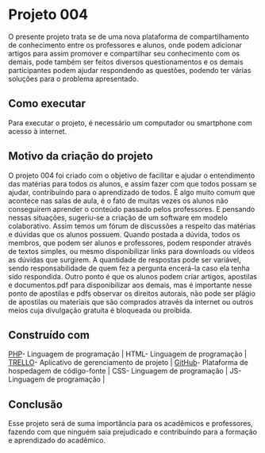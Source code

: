 # Projeto 004 
O presente projeto trata se de uma nova plataforma de compartilhamento de conhecimento entre os professores e alunos, onde podem adicionar artigos para assim promover e compartilhar seu conhecimento com os demais, pode também ser feitos diversos questionamentos e os demais participantes podem ajudar respondendo as questões, podendo ter várias soluções para o problema apresentado.

## Como executar
Para executar o projeto, é necessário um computador ou smartphone com acesso à internet.

## Motivo da criação do projeto
O projeto 004 foi criado com o objetivo de facilitar e ajudar o entendimento das matérias para todos os alunos, e assim fazer com que todos possam se ajudar, contribuindo para o aprendizado de todos.  É algo muito comum que acontece nas salas de aula, é o fato de muitas vezes os alunos não conseguirem aprender o conteúdo passado pelos professores. E pensando nessas situações, sugeriu-se a criação de um software em modelo colaborativo. Assim temos um fórum de discussões a respeito das matérias e dúvidas que os alunos possuem. Quando postada a dúvida, todos os membros, que podem ser alunos e professores, podem responder através de textos simples, ou mesmo disponibilizar links para downloads ou vídeos as dúvidas que surgirem. A quantidade de respostas pode ser variável, sendo responsabilidade de quem fez a pergunta encerá-la caso ela tenha sido respondida. Outro ponto é que os alunos podem criar artigos, apostilas e documentos.pdf para disponibilizar aos demais, mas é importante nesse ponto de apostilas e pdfs observar os direitos autorais, não pode ser plágio de apostilas ou materiais que são comprados através da internet ou outros meios cuja divulgação gratuita é bloqueada ou proibida.

## Construído com
[PHP]( https://www.php.net/)- Linguagem de programação |
HTML- Linguagem de programação |
[TRELLO](https://www.trello.com/)- Aplicativo de gerenciamento de projeto | 
[GitHub](https://github.com/)-  Plataforma de hospedagem de código-fonte |
CSS- Linguagem de programação |
JS- Linguagem de programação |

## Conclusão
Esse projeto será de suma importância para os acadêmicos e professores, fazendo com que ninguém saia prejudicado e contribuindo para a formação e aprendizado do acadêmico.   

